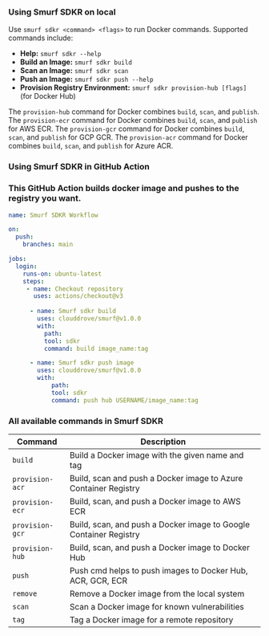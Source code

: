 ### Using Smurf SDKR on local
Use `smurf sdkr <command> <flags>` to run Docker commands. Supported commands include:

- **Help:** `smurf sdkr --help`
- **Build an Image:** `smurf sdkr build`
- **Scan an Image:** `smurf sdkr scan`
- **Push an Image:** `smurf sdkr push --help`
- **Provision Registry Environment:** `smurf sdkr provision-hub [flags] `(for Docker Hub)

The `provision-hub` command for Docker combines `build`, `scan`, and `publish`.
The `provision-ecr` command for Docker combines `build`, `scan`, and `publish` for AWS ECR.
The `provision-gcr` command for Docker combines `build`, `scan`, and `publish` for GCP GCR.
The `provision-acr` command for Docker combines `build`, `scan`, and `publish` for Azure ACR.

### Using Smurf SDKR in GitHub Action
### This GitHub Action builds docker image and pushes to the registry you want.

```yaml
name: Smurf SDKR Workflow

on:
  push:
    branches: main

jobs:
  login:
    runs-on: ubuntu-latest
    steps:
     - name: Checkout repository
       uses: actions/checkout@v3
      
      - name: Smurf sdkr build
        uses: clouddrove/smurf@v1.0.0
        with:
          path: 
          tool: sdkr
          command: build image_name:tag

      - name: Smurf sdkr push image
        uses: clouddrove/smurf@v1.0.0
        with:
            path: 
            tool: sdkr
            command: push hub USERNAME/image_name:tag
```

### All available commands in Smurf SDKR

| Command   | Description                          |
|-----------|--------------------------------------|
| `build`    | Build a Docker image with the given name and tag |
| `provision-acr` | Build, scan and push a Docker image to Azure Container Registry          |
| `provision-ecr`    | Build, scan, and push a Docker image to AWS ECR  |
| `provision-gcr`   | Build, scan, and push a Docker image to Google Container Registry                |
| `provision-hub` | Build, scan, and push a Docker image to Docker Hub             |
| `push` | Push cmd helps to push images to Docker Hub, ACR, GCR, ECR           |
| `remove` | Remove a Docker image from the local system           |
| `scan` | Scan a Docker image for known vulnerabilities           |
| `tag` | Tag a Docker image for a remote repository  |